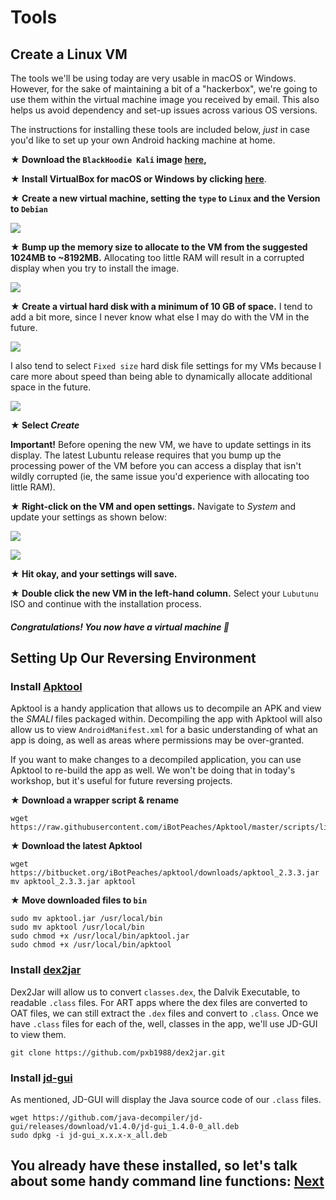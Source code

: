 # Tools

## Create a Linux VM

The tools we'll be using today are very usable in macOS or Windows. However, for the sake of maintaining a bit of a "hackerbox", we're going to use them within the virtual machine image you received by email. This also helps us avoid dependency and set-up issues across various OS versions.

The instructions for installing these tools are included below, *just* in case you'd like to set up your own Android hacking machine at home. 

**★ Download the `BlackHoodie Kali` image [here](https://drive.google.com/open?id=14ZKHoTUwk6U-WTywjKcs_m6w8QIY30pm),**

**★ Install VirtualBox for macOS or Windows by clicking [here](https://download.virtualbox.org)**.  

**★ Create a new virtual machine, setting the `type` to `Linux` and the Version to `Debian`**

![](https://github.com/chmodxx/Auditing-Pentesting-Android-Apps/tree/master/img/Create_VM.png)

**★ Bump up the memory size to allocate to the VM from the suggested 1024MB to ~8192MB.** Allocating too little RAM will result in a corrupted display when you try to install the image.

![](https://github.com/chmodxx/Auditing-Pentesting-Android-Apps/tree/master/img/Set_VM_Memory.png)

**★ Create a virtual hard disk with a minimum of 10 GB of space.** I tend to add a bit more, since I never know what else I may do with the VM in the future.

![](https://github.com/chmodxx/Auditing-Pentesting-Android-Apps/tree/master/img/Create_VM_HDD.png)

I also tend to select `Fixed size` hard disk file settings for my VMs because I care more about speed than being able to dynamically allocate additional space in the future.

![](https://github.com/chmodxx/Auditing-Pentesting-Android-Apps/tree/master/img/Fixed_Size_HDD.png)

**★ Select _Create_**

**Important!** Before opening the new VM, we have to update settings in its display. The latest Lubuntu release requires that you bump up the processing power of the VM before you can access a display that isn't wildly corrupted (ie, the same issue you'd experience with allocating too little RAM).

**★ Right-click on the VM and open settings.** Navigate to _System_ and update your settings as shown below:

![](https://github.com/chmodxx/Auditing-Pentesting-Android-Apps/tree/master/img/Right_Click_New_VM.png)

![](https://github.com/chmodxx/Auditing-Pentesting-Android-Apps/tree/master/img/Set_4_cores.png)

**★ Hit okay, and your settings will save.**

**★ Double click the new VM in the left-hand column.** Select your `Lubutunu` ISO and continue with the installation process.

##### Congratulations! You now have a virtual machine 🎉

## Setting Up Our Reversing Environment

### Install [Apktool](https://ibotpeaches.github.io/Apktool/install/)
 
Apktool is a handy application that allows us to decompile an APK and view the _SMALI_ files packaged within. Decompiling the app with Apktool will also allow us to view `AndroidManifest.xml` for a basic understanding of what an app is doing, as well as areas where permissions may be over-granted.

If you want to make changes to a decompiled application, you can use Apktool to re-build the app as well. We won't be doing that in today's workshop, but it's useful for future reversing projects. 

**★ Download a wrapper script & rename** 

```shell
wget https://raw.githubusercontent.com/iBotPeaches/Apktool/master/scripts/linux/apktool.bat
```

**★ Download the latest Apktool**
```shell
wget https://bitbucket.org/iBotPeaches/apktool/downloads/apktool_2.3.3.jar
mv apktool_2.3.3.jar apktool
```

**★ Move downloaded files to `bin`**
```shell
sudo mv apktool.jar /usr/local/bin
sudo mv apktool /usr/local/bin
sudo chmod +x /usr/local/bin/apktool.jar
sudo chmod +x /usr/local/bin/apktool
```

### Install [dex2jar](https://github.com/pxb1988/dex2jar)

Dex2Jar will allow us to convert `classes.dex`, the Dalvik Executable, to readable `.class` files. For ART apps where the dex files are converted to OAT files, we can still extract the `.dex` files and convert to `.class`. Once we have `.class` files for each of the, well, classes in the app, we'll use JD-GUI to view them.

```shell
git clone https://github.com/pxb1988/dex2jar.git
```

### Install [jd-gui](http://jd.benow.ca/)

As mentioned, JD-GUI will display the Java source code of our `.class` files. 

```shell
wget https://github.com/java-decompiler/jd-gui/releases/download/v1.4.0/jd-gui_1.4.0-0_all.deb
sudo dpkg -i jd-gui_x.x.x-x_all.deb 
```

## You already have these installed, so let's talk about some handy command line functions: [Next](https://github.com/chmodxx/BlackHoodie2018/blob/master/lab/CLI_Kung_Fu.markdown)
